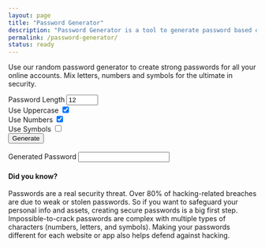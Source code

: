 ```yaml
---
layout: page
title: "Password Generator"
description: "Password Generator is a tool to generate password based on selected criteria."
permalink: /password-generator/
status: ready
---
```


Use our random password generator to create strong passwords for all your online accounts. Mix letters, numbers and symbols for the ultimate in security.

<form>
  <div class="form-group">
    <label for="passwordLength">Password Length</label>
    <input type="number" value="12" id="passwordLength" min="8" max="256">
  </div>
  <div class="form-group">
    <label for="useUpperCase">Use Uppercase</label>
    <input type="checkbox" value="" id="useUpperCase" checked>
    <br>
    <label for="useNumbers">Use Numbers</label>
    <input type="checkbox" value="" id="useNumbers" checked>
    <br>
    <label for="useSpecialChars">Use Symbols</label>
    <input type="checkbox" value="" id="useSpecialChars">
  </div>
  <button id="actionBtn" type="button" class="btn btn-primary">Generate</button>
  <br><br>
  <div class="form-group">
    <label for="generatedPassword">Generated Password</label>
    <input type="text" class="form-control" id="generatedPassword">
  </div>
</form>

<script>
  document.getElementById('actionBtn').onclick = function() {
    var passwordLength = document.getElementById('passwordLength').value;
    var useUpperCase = document.getElementById('useUpperCase').checked;
    var useNumbers = document.getElementById('useNumbers').checked;
    var useSpecialChars = document.getElementById('useSpecialChars').checked;

    var chars = 'abcdefghijklmnopqrstuvwxyz';
    var numberChars = '0123456789';
    var specialChars = '!"£$%^&*()';

    var usableChars = chars +
      (useUpperCase ? chars.toUpperCase() : '') +
      (useNumbers ? numberChars : '') +
      (useSpecialChars ? specialChars : '');

    let generatedPassword = '';
    for (i = 0; i <= passwordLength; i++) {
      generatedPassword += usableChars[Math.floor(Math.random() * (usableChars.length))];
    }

    document.getElementById('generatedPassword').value = generatedPassword;
  };
</script>

#### Did you know?

Passwords are a real security threat. Over 80% of hacking-related breaches are due to weak or stolen passwords.
So if you want to safeguard your personal info and assets, creating secure passwords is a big first step.
Impossible-to-crack passwords are complex with multiple types of characters (numbers, letters, and symbols).
Making your passwords different for each website or app also helps defend against hacking.
